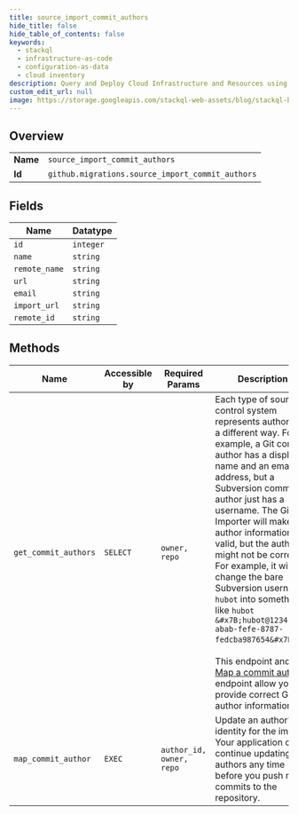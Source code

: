 ```yaml
---
title: source_import_commit_authors
hide_title: false
hide_table_of_contents: false
keywords:
  - stackql
  - infrastructure-as-code
  - configuration-as-data
  - cloud inventory
description: Query and Deploy Cloud Infrastructure and Resources using SQL
custom_edit_url: null
image: https://storage.googleapis.com/stackql-web-assets/blog/stackql-blog-post-featured-image.png
---
```

  
    

## Overview
<table><tbody>
<tr><td><b>Name</b></td><td><code>source_import_commit_authors</code></td></tr>
<tr><td><b>Id</b></td><td><code>github.migrations.source_import_commit_authors</code></td></tr>
</tbody></table>

## Fields
| Name | Datatype |
| ---- | -------- |
| `id` | `integer` |
| `name` | `string` |
| `remote_name` | `string` |
| `url` | `string` |
| `email` | `string` |
| `import_url` | `string` |
| `remote_id` | `string` |
## Methods
| Name | Accessible by | Required Params | Description |
| ---- | ------------- | --------------- | ----------- |
| `get_commit_authors` | `SELECT` | `owner, repo` | Each type of source control system represents authors in a different way. For example, a Git commit author has a display name and an email address, but a Subversion commit author just has a username. The GitHub Importer will make the author information valid, but the author might not be correct. For example, it will change the bare Subversion username `hubot` into something like `hubot &#x7B;hubot@12341234-abab-fefe-8787-fedcba987654&#x7D;`.<br /><br />This endpoint and the [Map a commit author](https://docs.github.com/rest/reference/migrations#map-a-commit-author) endpoint allow you to provide correct Git author information. |
| `map_commit_author` | `EXEC` | `author_id, owner, repo` | Update an author's identity for the import. Your application can continue updating authors any time before you push new commits to the repository. |
